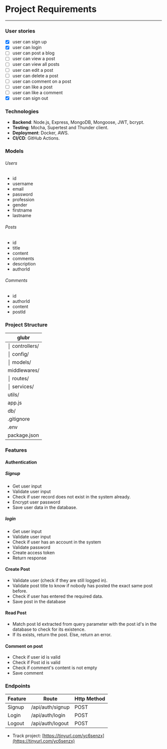 # Project Requirements

---

### User stories

- [x] user can sign up
- [x] user can login
- [ ] user can post a blog
- [ ] user can view a post
- [ ] user can view all posts
- [ ] user can edit a post
- [ ] user can delete a post
- [ ] user can comment on a post
- [ ] user can like a post
- [ ] user can like a comment
- [x] user can sign out

### Technologies

- **Backend**: Node.js, Express, MongoDB, Mongoose, JWT, bcrypt.
- **Testing**: Mocha, Supertest and Thunder client.
- **Deployment**: Docker, AWS.
- **CI/CD**: GitHub Actions.

### Models

###### Users

- id
- username
- email
- password
- profession
- gender
- firstname
- lastname

###### Posts

- id
- title
- content
- comments
- description
- authorId

###### Comments

- id
- authorId
- content
- postId

### Project Structure

| glubr          |
| -------------- |
| │ controllers/ |
| │ config/      |
| │ models/      |
| middlewares/   |
| │ routes/      |
| │ services/    |
| utils/         |
| app.js         |
| db/            |
| .gitignore     |
| .env           |
| package.json   |

### Features

#### Authentication

##### Signup

- Get user input
- Validate user input
- Check if user record does not exist in the system already.
- Encrypt user password
- Save user data in the database.

##### login

- Get user input
- Validate user input
- Check if user has an account in the system
- Validate password
- Create access token
- Return response

#### Create Post

- Validate user (check if they are still logged in).
- Validate post title to know if nobody has posted the exact same post before.
- Check if user has entered the required data.
- Save post in the database

#### Read Post

- Match post Id extracted from query parameter with the post id's in the database to check for its existence.
- If its exists, return the post. Else, return an error.

#### Comment on post

- Check if user id is valid
- Check if Post id is valid
- Check if comment's content is not empty
- Save comment

### Endpoints

| Feature | Route            | Http Method |
| ------- | ---------------- | ----------- |
| Signup  | /api/auth/signup | POST        |
| Login   | /api/auth/login  | POST        |
| Logout  | /api/auth/logout | POST        |

- Track project: [https://tinyurl.com/yc6senzx](https://tinyurl.com/yc6senzx)
